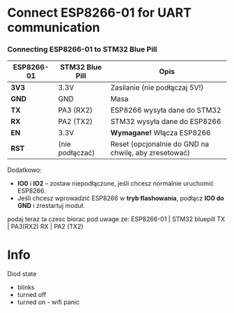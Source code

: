 # Connect ESP8266-01 for UART communication


### Connecting ESP8266-01 to STM32 Blue Pill

| **ESP8266-01** | **STM32 Blue Pill** | **Opis** |
| --- | --- | --- |
| **3V3** | 3.3V | Zasilanie (nie podłączaj 5V!) |
| **GND** | GND | Masa |
| **TX** | PA3 (RX2) | ESP8266 wysyła dane do STM32 |
| **RX** | PA2 (TX2) | STM32 wysyła dane do ESP8266 |
| **EN** | 3.3V | **Wymagane!** Włącza ESP8266 |
| **RST** | (nie podłączać) | Reset (opcjonalnie do GND na chwilę, aby zresetować) |

Dodatkowo:
- **IO0** i **IO2** – zostaw niepodłączone, jeśli chcesz normalnie uruchomić ESP8266.
- Jeśli chcesz wprowadzić ESP8266 w **tryb flashowania**, podłącz **IO0 do GND** i zrestartuj moduł.


podaj teraz ta czesc biorac pod uwage ze:
ESP8266-01 | STM32 bluepill
TX | PA3(RX2)
RX | PA2 (TX2)

# Info
Diod state
- blinks
- turned off
- turned on - wifi panic